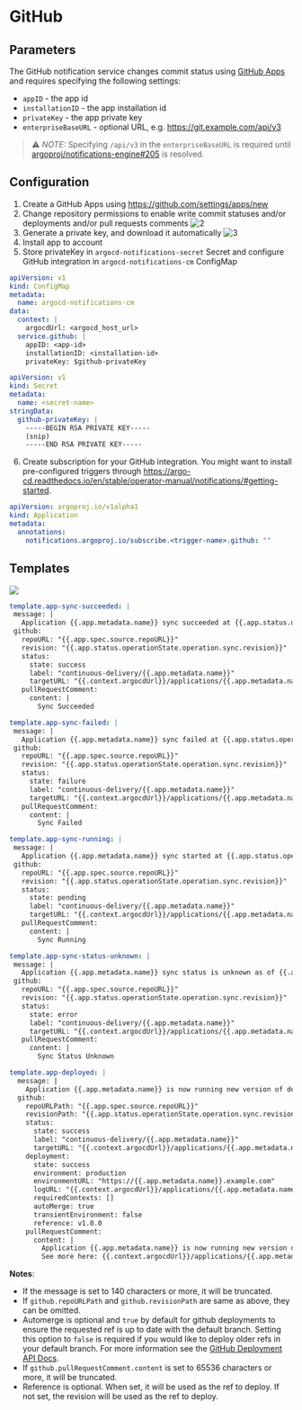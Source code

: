# GitHub

## Parameters

The GitHub notification service changes commit status using [GitHub Apps](https://docs.github.com/en/developers/apps) and requires specifying the following settings:

- `appID` - the app id
- `installationID` - the app installation id
- `privateKey` - the app private key
- `enterpriseBaseURL` - optional URL, e.g. https://git.example.com/api/v3

> ⚠️ _NOTE:_ Specifying `/api/v3` in the `enterpriseBaseURL` is required until [argoproj/notifications-engine#205](https://github.com/argoproj/notifications-engine/issues/205) is resolved.

## Configuration

1. Create a GitHub Apps using https://github.com/settings/apps/new
1. Change repository permissions to enable write commit statuses and/or deployments and/or pull requests comments
   ![2](https://user-images.githubusercontent.com/18019529/108397381-3ca57980-725b-11eb-8d17-5b8992dc009e.png)
1. Generate a private key, and download it automatically
   ![3](https://user-images.githubusercontent.com/18019529/108397926-d4a36300-725b-11eb-83fe-74795c8c3e03.png)
1. Install app to account
1. Store privateKey in `argocd-notifications-secret` Secret and configure GitHub integration
   in `argocd-notifications-cm` ConfigMap

```yaml
apiVersion: v1
kind: ConfigMap
metadata:
  name: argocd-notifications-cm
data:
  context: |
    argocdUrl: <argocd_host_url>
  service.github: |
    appID: <app-id>
    installationID: <installation-id>
    privateKey: $github-privateKey
```

```yaml
apiVersion: v1
kind: Secret
metadata:
  name: <secret-name>
stringData:
  github-privateKey: |
    -----BEGIN RSA PRIVATE KEY-----
    (snip)
    -----END RSA PRIVATE KEY-----
```

6. Create subscription for your GitHub integration. You might want to install pre-configured triggers through https://argo-cd.readthedocs.io/en/stable/operator-manual/notifications/#getting-started.

```yaml
apiVersion: argoproj.io/v1alpha1
kind: Application
metadata:
  annotations:
    notifications.argoproj.io/subscribe.<trigger-name>.github: ""
```

## Templates

![](https://user-images.githubusercontent.com/18019529/108520497-168ce180-730e-11eb-93cb-b0b91f99bdc5.png)

```yaml
template.app-sync-succeeded: |
 message: |
   Application {{.app.metadata.name}} sync succeeded at {{.app.status.operationState.finishedAt}}.
 github:
   repoURL: "{{.app.spec.source.repoURL}}"
   revision: "{{.app.status.operationState.operation.sync.revision}}"
   status:
     state: success
     label: "continuous-delivery/{{.app.metadata.name}}"
     targetURL: "{{.context.argocdUrl}}/applications/{{.app.metadata.name}}?operation=true"
   pullRequestComment:
     content: |
       Sync Succeeded

template.app-sync-failed: |
 message: |
   Application {{.app.metadata.name}} sync failed at {{.app.status.operationState.finishedAt}}.
 github:
   repoURL: "{{.app.spec.source.repoURL}}"
   revision: "{{.app.status.operationState.operation.sync.revision}}"
   status:
     state: failure
     label: "continuous-delivery/{{.app.metadata.name}}"
     targetURL: "{{.context.argocdUrl}}/applications/{{.app.metadata.name}}?operation=true"
   pullRequestComment:
     content: |
       Sync Failed

template.app-sync-running: |
 message: |
   Application {{.app.metadata.name}} sync started at {{.app.status.operationState.startedAt}}.
 github:
   repoURL: "{{.app.spec.source.repoURL}}"
   revision: "{{.app.status.operationState.operation.sync.revision}}"
   status:
     state: pending
     label: "continuous-delivery/{{.app.metadata.name}}"
     targetURL: "{{.context.argocdUrl}}/applications/{{.app.metadata.name}}?operation=true"
   pullRequestComment:
     content: |
       Sync Running

template.app-sync-status-unknown: |
 message: |
   Application {{.app.metadata.name}} sync status is unknown as of {{.app.status.operationState.finishedAt}}.
 github:
   repoURL: "{{.app.spec.source.repoURL}}"
   revision: "{{.app.status.operationState.operation.sync.revision}}"
   status:
     state: error
     label: "continuous-delivery/{{.app.metadata.name}}"
     targetURL: "{{.context.argocdUrl}}/applications/{{.app.metadata.name}}?operation=true"
   pullRequestComment:
     content: |
       Sync Status Unknown

template.app-deployed: |
  message: |
    Application {{.app.metadata.name}} is now running new version of deployments manifests.
  github:
    repoURLPath: "{{.app.spec.source.repoURL}}"
    revisionPath: "{{.app.status.operationState.operation.sync.revision}}"
    status:
      state: success
      label: "continuous-delivery/{{.app.metadata.name}}"
      targetURL: "{{.context.argocdUrl}}/applications/{{.app.metadata.name}}?operation=true"
    deployment:
      state: success
      environment: production
      environmentURL: "https://{{.app.metadata.name}}.example.com"
      logURL: "{{.context.argocdUrl}}/applications/{{.app.metadata.name}}?operation=true"
      requiredContexts: []
      autoMerge: true
      transientEnvironment: false
      reference: v1.0.0
    pullRequestComment:
      content: |
        Application {{.app.metadata.name}} is now running new version of deployments manifests.
        See more here: {{.context.argocdUrl}}/applications/{{.app.metadata.name}}?operation=true
```

**Notes**:

- If the message is set to 140 characters or more, it will be truncated.
- If `github.repoURLPath` and `github.revisionPath` are same as above, they can be omitted.
- Automerge is optional and `true` by default for github deployments to ensure the requested ref is up to date with the default branch.
  Setting this option to `false` is required if you would like to deploy older refs in your default branch.
  For more information see the [GitHub Deployment API Docs](https://docs.github.com/en/rest/deployments/deployments?apiVersion=2022-11-28#create-a-deployment).
- If `github.pullRequestComment.content` is set to 65536 characters or more, it will be truncated.
- Reference is optional. When set, it will be used as the ref to deploy. If not set, the revision will be used as the ref to deploy.
